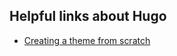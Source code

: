 

## Helpful links about Hugo

* [Creating a theme from scratch](https://retrolog.io/blog/creating-a-hugo-theme-from-scratch/)
